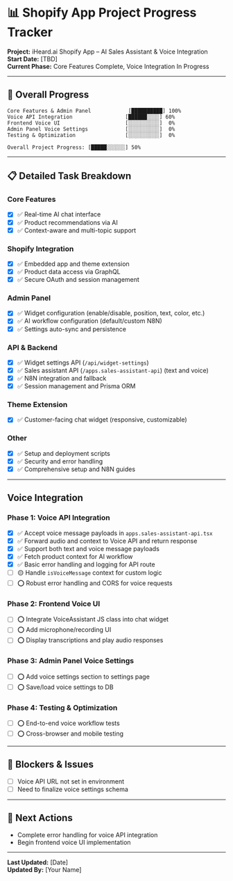 # 📊 Shopify App Project Progress Tracker

**Project:** iHeard.ai Shopify App – AI Sales Assistant & Voice Integration  
**Start Date:** [TBD]  
**Current Phase:** Core Features Complete, Voice Integration In Progress

---

## 🎯 Overall Progress

```
Core Features & Admin Panel            [██████████] 100%
Voice API Integration                 [██████░░░░] 60%
Frontend Voice UI                     [░░░░░░░░░░]  0%
Admin Panel Voice Settings            [░░░░░░░░░░]  0%
Testing & Optimization                [░░░░░░░░░░]  0%

Overall Project Progress: [█████░░░░░░] 50%
```

---

## 📋 Detailed Task Breakdown

### **Core Features**
- [x] ✅ Real-time AI chat interface
- [x] ✅ Product recommendations via AI
- [x] ✅ Context-aware and multi-topic support

### **Shopify Integration**
- [x] ✅ Embedded app and theme extension
- [x] ✅ Product data access via GraphQL
- [x] ✅ Secure OAuth and session management

### **Admin Panel**
- [x] ✅ Widget configuration (enable/disable, position, text, color, etc.)
- [x] ✅ AI workflow configuration (default/custom N8N)
- [x] ✅ Settings auto-sync and persistence

### **API & Backend**
- [x] ✅ Widget settings API (`/api/widget-settings`)
- [x] ✅ Sales assistant API (`/apps.sales-assistant-api`) (text and voice)
- [x] ✅ N8N integration and fallback
- [x] ✅ Session management and Prisma ORM

### **Theme Extension**
- [x] ✅ Customer-facing chat widget (responsive, customizable)

### **Other**
- [x] ✅ Setup and deployment scripts
- [x] ✅ Security and error handling
- [x] ✅ Comprehensive setup and N8N guides

---

## **Voice Integration**

### **Phase 1: Voice API Integration**
- [x] ✅ Accept voice message payloads in `apps.sales-assistant-api.tsx`
- [x] ✅ Forward audio and context to Voice API and return response
- [x] ✅ Support both text and voice message payloads
- [x] ✅ Fetch product context for AI workflow
- [x] ✅ Basic error handling and logging for API route
- [ ] 🟡 Handle `isVoiceMessage` context for custom logic
- [ ] ⭕ Robust error handling and CORS for voice requests

### **Phase 2: Frontend Voice UI**
- [ ] ⭕ Integrate VoiceAssistant JS class into chat widget
- [ ] ⭕ Add microphone/recording UI
- [ ] ⭕ Display transcriptions and play audio responses

### **Phase 3: Admin Panel Voice Settings**
- [ ] ⭕ Add voice settings section to settings page
- [ ] ⭕ Save/load voice settings to DB

### **Phase 4: Testing & Optimization**
- [ ] ⭕ End-to-end voice workflow tests
- [ ] ⭕ Cross-browser and mobile testing

---

## 🚨 Blockers & Issues

- [ ] Voice API URL not set in environment
- [ ] Need to finalize voice settings schema

---

## 🎯 Next Actions

- Complete error handling for voice API integration
- Begin frontend voice UI implementation

---

**Last Updated:** [Date]  
**Updated By:** [Your Name] 